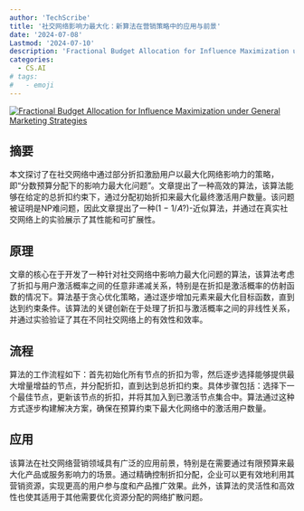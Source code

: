 ```yaml
---
author: 'TechScribe'
title: '社交网络影响力最大化：新算法在营销策略中的应用与前景'
date: '2024-07-08'
Lastmod: '2024-07-10'
description: 'Fractional Budget Allocation for Influence Maximization under General Marketing Strategies'
categories:
  - CS.AI
# tags:
#   - emoji
---
```


[![Fractional Budget Allocation for Influence Maximization under General Marketing Strategies](https://arxiv-research-1301205113.cos.ap-guangzhou.myqcloud.com/images/2407.05669v1.pdf_0.jpg)](https://arxiv.org/abs/2407.05669v1)

## 摘要

本文探讨了在社交网络中通过部分折扣激励用户以最大化网络影响力的策略，即“分数预算分配下的影响力最大化问题”。文章提出了一种高效的算法，该算法能够在给定的总折扣约束下，通过分配初始折扣来最大化最终激活用户数量。该问题被证明是NP难问题，因此文章提出了一种(1 − 1/𝐴?)-近似算法，并通过在真实社交网络上的实验展示了其性能和可扩展性。<!--more-->

## 原理

文章的核心在于开发了一种针对社交网络中影响力最大化问题的算法，该算法考虑了折扣与用户激活概率之间的任意非递减关系，特别是在折扣是激活概率的仿射函数的情况下。算法基于贪心优化策略，通过逐步增加元素来最大化目标函数，直到达到约束条件。该算法的关键创新在于处理了折扣与激活概率之间的非线性关系，并通过实验验证了其在不同社交网络上的有效性和效率。

## 流程

算法的工作流程如下：首先初始化所有节点的折扣为零，然后逐步选择能够提供最大增量增益的节点，并分配折扣，直到达到总折扣约束。具体步骤包括：选择下一个最佳节点，更新该节点的折扣，并将其加入到已激活节点集合中。算法通过这种方式逐步构建解决方案，确保在预算约束下最大化网络中的激活用户数量。

## 应用

该算法在社交网络营销领域具有广泛的应用前景，特别是在需要通过有限预算来最大化产品或服务影响力的场景。通过精确控制折扣分配，企业可以更有效地利用其营销资源，实现更高的用户参与度和产品推广效果。此外，该算法的灵活性和高效性也使其适用于其他需要优化资源分配的网络扩散问题。